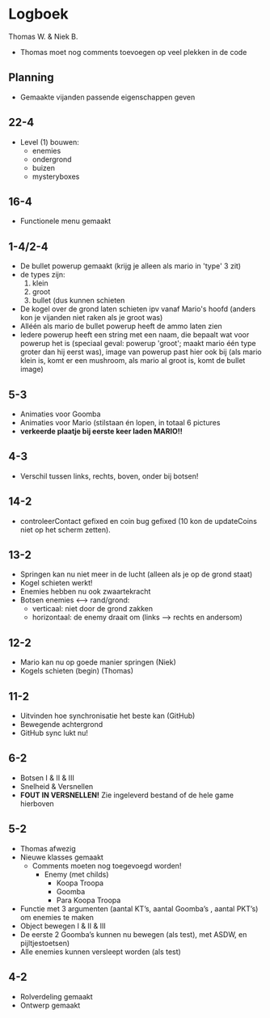 # Logboek
Thomas W. & Niek B.

- Thomas moet nog comments toevoegen op veel plekken in de code

## Planning
- Gemaakte vijanden passende eigenschappen geven
 
## 22-4
- Level (1) bouwen:
	- enemies
	- ondergrond
	- buizen
	- mysteryboxes

## 16-4
- Functionele menu gemaakt

## 1-4/2-4
- De bullet powerup gemaakt (krijg je alleen als mario in 'type' 3 zit)
- de types zijn:
	1. klein
	2. groot
	3. bullet (dus kunnen schieten
- De kogel over de grond laten schieten ipv vanaf Mario's hoofd (anders kon je vijanden niet raken als je groot was)
- Alléén als mario de bullet powerup heeft de ammo laten zien
- Iedere powerup heeft een string met een naam, die bepaalt wat voor powerup het is (speciaal geval: powerup 'groot'; maakt mario één type groter dan hij eerst was), image van powerup past hier ook bij (als mario klein is, komt er een mushroom, als mario al groot is, komt de bullet image)

## 5-3
- Animaties voor Goomba
- Animaties voor Mario (stilstaan én lopen, in totaal 6 pictures
- **verkeerde plaatje bij eerste keer laden MARIO!!**

## 4-3
- Verschil tussen links, rechts, boven, onder bij botsen!

## 14-2
- controleerContact gefixed en coin bug gefixed (10 kon de updateCoins niet op het scherm zetten).

## 13-2
- Springen kan nu niet meer in de lucht (alleen als je op de grond staat)
- Kogel schieten werkt!
- Enemies hebben nu ook zwaartekracht
- Botsen enemies <--> rand/grond:
	- verticaal: niet door de grond zakken
	- horizontaal: de enemy draait om (links --> rechts en andersom)

## 12-2
- Mario kan nu op goede manier springen (Niek)
- Kogels schieten (begin) (Thomas)

## 11-2
- Uitvinden hoe synchronisatie het beste kan (GitHub)
- Bewegende achtergrond
- GitHub sync lukt nu!

## 6-2
- Botsen I & II & III
- Snelheid & Versnellen
- **FOUT IN VERSNELLEN!** Zie ingeleverd bestand of de hele game hierboven

## 5-2
- Thomas afwezig
- Nieuwe klasses gemaakt
	- Comments moeten nog toegevoegd worden!
		- Enemy (met childs)
			- Koopa Troopa
			- Goomba
			- Para Koopa Troopa
- Functie met 3 argumenten (aantal KT’s, aantal Goomba’s , aantal PKT’s) om enemies te maken
- Object bewegen I & II & III
- De eerste 2 Goomba’s kunnen nu bewegen (als test), met ASDW, en pijltjestoetsen)
- Alle enemies kunnen versleept worden (als test)

## 4-2
- Rolverdeling gemaakt
- Ontwerp gemaakt


